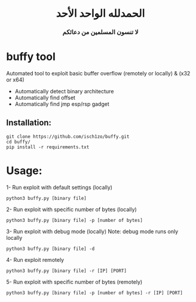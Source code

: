 <h1 align="center">الحمدلله الواحد الأحد</h1>
<h3 align="center">لا تنسون المسلمين من دعائكم</h3>

# buffy tool
Automated tool to exploit basic buffer overflow (remotely or locally) &amp; (x32 or x64)
+ Automatically detect binary architecture
+ Automatically find offset
+ Automatically find jmp esp/rsp gadget


## Installation:
```
git clone https://github.com/isch1zo/buffy.git
cd buffy/
pip install -r requirements.txt
```

# Usage:
1- Run exploit with default settings (locally)
```
python3 buffy.py [binary file]
```

2- Run exploit with specific number of bytes (locally)
```
python3 buffy.py [binary file] -p [number of bytes]
```

3- Run exploit with debug mode (locally)
Note: debug mode runs only locally
```
python3 buffy.py [binary file] -d
```

4- Run exploit remotely
```
python3 buffy.py [binary file] -r [IP] [PORT]
```

5- Run exploit with specific number of bytes (remotely)
```
python3 buffy.py [binary file] -p [number of bytes] -r [IP] [PORT]
```

